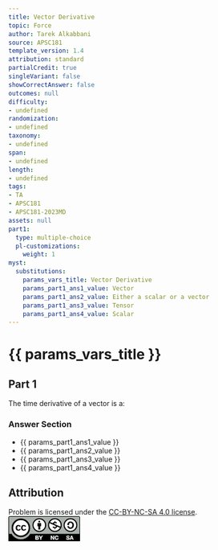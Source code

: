 ```yaml
---
title: Vector Derivative
topic: Force
author: Tarek Alkabbani
source: APSC181
template_version: 1.4
attribution: standard
partialCredit: true
singleVariant: false
showCorrectAnswer: false
outcomes: null
difficulty:
- undefined
randomization:
- undefined
taxonomy:
- undefined
span:
- undefined
length:
- undefined
tags:
- TA
- APSC181
- APSC181-2023MD
assets: null
part1:
  type: multiple-choice
  pl-customizations:
    weight: 1
myst:
  substitutions:
    params_vars_title: Vector Derivative
    params_part1_ans1_value: Vector
    params_part1_ans2_value: Either a scalar or a vector
    params_part1_ans3_value: Tensor
    params_part1_ans4_value: Scalar
---
```

# {{ params_vars_title }}

## Part 1

The time derivative of a vector is a:

### Answer Section

- {{ params_part1_ans1_value }}
- {{ params_part1_ans2_value }}
- {{ params_part1_ans3_value }}
- {{ params_part1_ans4_value }}

## Attribution

Problem is licensed under the [CC-BY-NC-SA 4.0 license](https://creativecommons.org/licenses/by-nc-sa/4.0/).<br> ![The Creative Commons 4.0 license requiring attribution-BY, non-commercial-NC, and share-alike-SA license.](https://raw.githubusercontent.com/firasm/bits/master/by-nc-sa.png)